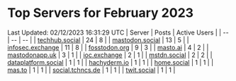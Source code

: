 # Top Servers for February 2023
Last Updated: 02/12/2023 16:31:29 UTC
| Server | Posts | Active Users |
| -- | -- | -- |
| [techhub.social](https://techhub.social/tags/PowerShell) | 24 | 8 |
| [mastodon.social](https://mastodon.social/tags/PowerShell) | 13 | 5 |
| [infosec.exchange](https://infosec.exchange/tags/PowerShell) | 11 | 8 |
| [fosstodon.org](https://fosstodon.org/tags/PowerShell) | 9 | 3 |
| [masto.ai](https://masto.ai/tags/PowerShell) | 4 | 2 |
| [mastodonapp.uk](https://mastodonapp.uk/tags/PowerShell) | 3 | 1 |
| [ioc.exchange](https://ioc.exchange/tags/PowerShell) | 2 | 1 |
| [mstdn.social](https://mstdn.social/tags/PowerShell) | 2 | 2 |
| [dataplatform.social](https://dataplatform.social/tags/PowerShell) | 1 | 1 |
| [hachyderm.io](https://hachyderm.io/tags/PowerShell) | 1 | 1 |
| [home.social](https://home.social/tags/PowerShell) | 1 | 1 |
| [mas.to](https://mas.to/tags/PowerShell) | 1 | 1 |
| [social.tchncs.de](https://social.tchncs.de/tags/PowerShell) | 1 | 1 |
| [twit.social](https://twit.social/tags/PowerShell) | 1 | 1 |
